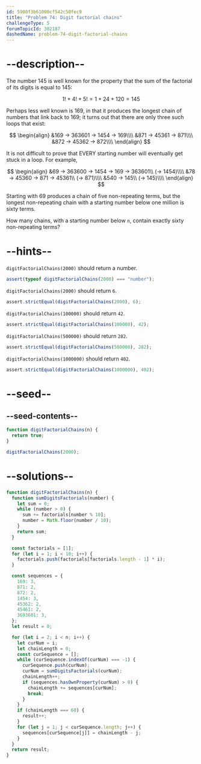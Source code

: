 ```yaml
---
id: 5900f3b61000cf542c50fec9
title: "Problem 74: Digit factorial chains"
challengeType: 5
forumTopicId: 302187
dashedName: problem-74-digit-factorial-chains
---
```


# --description--

The number 145 is well known for the property that the sum of the factorial of its digits is equal to 145:

$$1! + 4! + 5! = 1 + 24 + 120 = 145$$

Perhaps less well known is 169, in that it produces the longest chain of numbers that link back to 169; it turns out that there are only three such loops that exist:

$$
\begin{align}
&169 → 363601 → 1454 → 169\\\\
&871 → 45361 → 871\\\\
&872 → 45362 → 872\\\\
\end{align}
$$

It is not difficult to prove that EVERY starting number will eventually get stuck in a loop. For example,

$$
\begin{align}
&69 → 363600 → 1454 → 169 → 363601\\ (→ 1454)\\\\
&78 → 45360 → 871 → 45361\\ (→ 871)\\\\
&540 → 145\\ (→ 145)\\\\
\end{align}
$$

Starting with 69 produces a chain of five non-repeating terms, but the longest non-repeating chain with a starting number below one million is sixty terms.

How many chains, with a starting number below `n`, contain exactly sixty non-repeating terms?

# --hints--

`digitFactorialChains(2000)` should return a number.

```js
assert(typeof digitFactorialChains(2000) === "number");
```

`digitFactorialChains(2000)` should return `6`.

```js
assert.strictEqual(digitFactorialChains(2000), 6);
```

`digitFactorialChains(100000)` should return `42`.

```js
assert.strictEqual(digitFactorialChains(100000), 42);
```

`digitFactorialChains(500000)` should return `282`.

```js
assert.strictEqual(digitFactorialChains(500000), 282);
```

`digitFactorialChains(1000000)` should return `402`.

```js
assert.strictEqual(digitFactorialChains(1000000), 402);
```

# --seed--

## --seed-contents--

```js
function digitFactorialChains(n) {
  return true;
}

digitFactorialChains(2000);
```

# --solutions--

```js
function digitFactorialChains(n) {
  function sumDigitsFactorials(number) {
    let sum = 0;
    while (number > 0) {
      sum += factorials[number % 10];
      number = Math.floor(number / 10);
    }
    return sum;
  }

  const factorials = [1];
  for (let i = 1; i < 10; i++) {
    factorials.push(factorials[factorials.length - 1] * i);
  }

  const sequences = {
    169: 3,
    871: 2,
    872: 2,
    1454: 3,
    45362: 2,
    45461: 2,
    3693601: 3,
  };
  let result = 0;

  for (let i = 2; i < n; i++) {
    let curNum = i;
    let chainLength = 0;
    const curSequence = [];
    while (curSequence.indexOf(curNum) === -1) {
      curSequence.push(curNum);
      curNum = sumDigitsFactorials(curNum);
      chainLength++;
      if (sequences.hasOwnProperty(curNum) > 0) {
        chainLength += sequences[curNum];
        break;
      }
    }
    if (chainLength === 60) {
      result++;
    }
    for (let j = 1; j < curSequence.length; j++) {
      sequences[curSequence[j]] = chainLength - j;
    }
  }
  return result;
}
```
